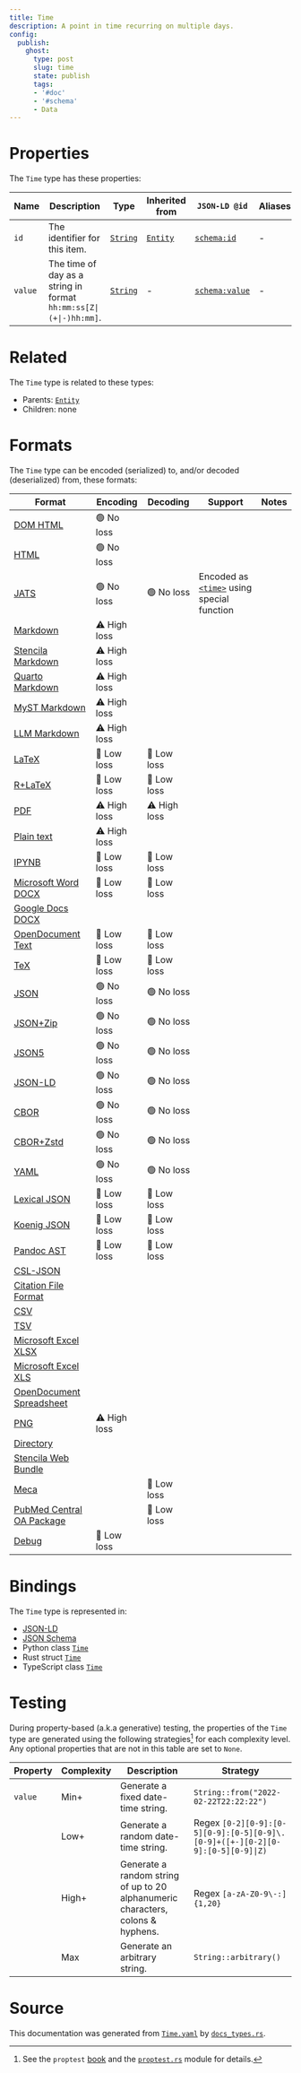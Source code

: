 ```yaml
---
title: Time
description: A point in time recurring on multiple days.
config:
  publish:
    ghost:
      type: post
      slug: time
      state: publish
      tags:
      - '#doc'
      - '#schema'
      - Data
---
```


# Properties

The `Time` type has these properties:

| Name    | Description                                                       | Type                                                               | Inherited from                                                     | `JSON-LD @id`                              | Aliases |
| ------- | ----------------------------------------------------------------- | ------------------------------------------------------------------ | ------------------------------------------------------------------ | ------------------------------------------ | ------- |
| `id`    | The identifier for this item.                                     | [`String`](https://stencila.ghost.io/docs/reference/schema/string) | [`Entity`](https://stencila.ghost.io/docs/reference/schema/entity) | [`schema:id`](https://schema.org/id)       | -       |
| `value` | The time of day as a string in format `hh:mm:ss[Z\|(+\|-)hh:mm]`. | [`String`](https://stencila.ghost.io/docs/reference/schema/string) | -                                                                  | [`schema:value`](https://schema.org/value) | -       |

# Related

The `Time` type is related to these types:

- Parents: [`Entity`](https://stencila.ghost.io/docs/reference/schema/entity)
- Children: none

# Formats

The `Time` type can be encoded (serialized) to, and/or decoded (deserialized) from, these formats:

| Format                                                                              | Encoding     | Decoding     | Support                                                                                                                   | Notes |
| ----------------------------------------------------------------------------------- | ------------ | ------------ | ------------------------------------------------------------------------------------------------------------------------- | ----- |
| [DOM HTML](https://stencila.ghost.io/docs/reference/formats/dom.html)               | 🟢 No loss    |              |                                                                                                                           |
| [HTML](https://stencila.ghost.io/docs/reference/formats/html)                       | 🟢 No loss    |              |                                                                                                                           |
| [JATS](https://stencila.ghost.io/docs/reference/formats/jats)                       | 🟢 No loss    | 🟢 No loss    | Encoded as [`<time>`](https://jats.nlm.nih.gov/articleauthoring/tag-library/1.3/element/time.html) using special function |
| [Markdown](https://stencila.ghost.io/docs/reference/formats/md)                     | ⚠️ High loss |              |                                                                                                                           |
| [Stencila Markdown](https://stencila.ghost.io/docs/reference/formats/smd)           | ⚠️ High loss |              |                                                                                                                           |
| [Quarto Markdown](https://stencila.ghost.io/docs/reference/formats/qmd)             | ⚠️ High loss |              |                                                                                                                           |
| [MyST Markdown](https://stencila.ghost.io/docs/reference/formats/myst)              | ⚠️ High loss |              |                                                                                                                           |
| [LLM Markdown](https://stencila.ghost.io/docs/reference/formats/llmd)               | ⚠️ High loss |              |                                                                                                                           |
| [LaTeX](https://stencila.ghost.io/docs/reference/formats/latex)                     | 🔷 Low loss   | 🔷 Low loss   |                                                                                                                           |
| [R+LaTeX](https://stencila.ghost.io/docs/reference/formats/rnw)                     | 🔷 Low loss   | 🔷 Low loss   |                                                                                                                           |
| [PDF](https://stencila.ghost.io/docs/reference/formats/pdf)                         | ⚠️ High loss | ⚠️ High loss |                                                                                                                           |
| [Plain text](https://stencila.ghost.io/docs/reference/formats/text)                 | ⚠️ High loss |              |                                                                                                                           |
| [IPYNB](https://stencila.ghost.io/docs/reference/formats/ipynb)                     | 🔷 Low loss   | 🔷 Low loss   |                                                                                                                           |
| [Microsoft Word DOCX](https://stencila.ghost.io/docs/reference/formats/docx)        | 🔷 Low loss   | 🔷 Low loss   |                                                                                                                           |
| [Google Docs DOCX](https://stencila.ghost.io/docs/reference/formats/gdocx)          |              |              |                                                                                                                           |
| [OpenDocument Text](https://stencila.ghost.io/docs/reference/formats/odt)           | 🔷 Low loss   | 🔷 Low loss   |                                                                                                                           |
| [TeX](https://stencila.ghost.io/docs/reference/formats/tex)                         | 🔷 Low loss   | 🔷 Low loss   |                                                                                                                           |
| [JSON](https://stencila.ghost.io/docs/reference/formats/json)                       | 🟢 No loss    | 🟢 No loss    |                                                                                                                           |
| [JSON+Zip](https://stencila.ghost.io/docs/reference/formats/json.zip)               | 🟢 No loss    | 🟢 No loss    |                                                                                                                           |
| [JSON5](https://stencila.ghost.io/docs/reference/formats/json5)                     | 🟢 No loss    | 🟢 No loss    |                                                                                                                           |
| [JSON-LD](https://stencila.ghost.io/docs/reference/formats/jsonld)                  | 🟢 No loss    | 🟢 No loss    |                                                                                                                           |
| [CBOR](https://stencila.ghost.io/docs/reference/formats/cbor)                       | 🟢 No loss    | 🟢 No loss    |                                                                                                                           |
| [CBOR+Zstd](https://stencila.ghost.io/docs/reference/formats/cbor.zstd)             | 🟢 No loss    | 🟢 No loss    |                                                                                                                           |
| [YAML](https://stencila.ghost.io/docs/reference/formats/yaml)                       | 🟢 No loss    | 🟢 No loss    |                                                                                                                           |
| [Lexical JSON](https://stencila.ghost.io/docs/reference/formats/lexical)            | 🔷 Low loss   | 🔷 Low loss   |                                                                                                                           |
| [Koenig JSON](https://stencila.ghost.io/docs/reference/formats/koenig)              | 🔷 Low loss   | 🔷 Low loss   |                                                                                                                           |
| [Pandoc AST](https://stencila.ghost.io/docs/reference/formats/pandoc)               | 🔷 Low loss   | 🔷 Low loss   |                                                                                                                           |
| [CSL-JSON](https://stencila.ghost.io/docs/reference/formats/csl)                    |              |              |                                                                                                                           |
| [Citation File Format](https://stencila.ghost.io/docs/reference/formats/cff)        |              |              |                                                                                                                           |
| [CSV](https://stencila.ghost.io/docs/reference/formats/csv)                         |              |              |                                                                                                                           |
| [TSV](https://stencila.ghost.io/docs/reference/formats/tsv)                         |              |              |                                                                                                                           |
| [Microsoft Excel XLSX](https://stencila.ghost.io/docs/reference/formats/xlsx)       |              |              |                                                                                                                           |
| [Microsoft Excel XLS](https://stencila.ghost.io/docs/reference/formats/xls)         |              |              |                                                                                                                           |
| [OpenDocument Spreadsheet](https://stencila.ghost.io/docs/reference/formats/ods)    |              |              |                                                                                                                           |
| [PNG](https://stencila.ghost.io/docs/reference/formats/png)                         | ⚠️ High loss |              |                                                                                                                           |
| [Directory](https://stencila.ghost.io/docs/reference/formats/directory)             |              |              |                                                                                                                           |
| [Stencila Web Bundle](https://stencila.ghost.io/docs/reference/formats/swb)         |              |              |                                                                                                                           |
| [Meca](https://stencila.ghost.io/docs/reference/formats/meca)                       |              | 🔷 Low loss   |                                                                                                                           |
| [PubMed Central OA Package](https://stencila.ghost.io/docs/reference/formats/pmcoa) |              | 🔷 Low loss   |                                                                                                                           |
| [Debug](https://stencila.ghost.io/docs/reference/formats/debug)                     | 🔷 Low loss   |              |                                                                                                                           |

# Bindings

The `Time` type is represented in:

- [JSON-LD](https://stencila.org/Time.jsonld)
- [JSON Schema](https://stencila.org/Time.schema.json)
- Python class [`Time`](https://github.com/stencila/stencila/blob/main/python/python/stencila/types/time.py)
- Rust struct [`Time`](https://github.com/stencila/stencila/blob/main/rust/schema/src/types/time.rs)
- TypeScript class [`Time`](https://github.com/stencila/stencila/blob/main/ts/src/types/Time.ts)

# Testing

During property-based (a.k.a generative) testing, the properties of the `Time` type are generated using the following strategies[^1] for each complexity level. Any optional properties that are not in this table are set to `None`.

| Property | Complexity | Description                                                                     | Strategy                                                                       |
| -------- | ---------- | ------------------------------------------------------------------------------- | ------------------------------------------------------------------------------ |
| `value`  | Min+       | Generate a fixed date-time string.                                              | `String::from("2022-02-22T22:22:22")`                                          |
|          | Low+       | Generate a random date-time string.                                             | Regex `[0-2][0-9]:[0-5][0-9]:[0-5][0-9]\.[0-9]+([+-][0-2][0-9]:[0-5][0-9]\|Z)` |
|          | High+      | Generate a random string of up to 20 alphanumeric characters, colons & hyphens. | Regex `[a-zA-Z0-9\-:]{1,20}`                                                   |
|          | Max        | Generate an arbitrary string.                                                   | `String::arbitrary()`                                                          |

# Source

This documentation was generated from [`Time.yaml`](https://github.com/stencila/stencila/blob/main/schema/Time.yaml) by [`docs_types.rs`](https://github.com/stencila/stencila/blob/main/rust/schema-gen/src/docs_types.rs).

[^1]: See the `proptest` [book](https://proptest-rs.github.io/proptest/) and the [`proptest.rs`](https://github.com/stencila/stencila/blob/main/rust/schema/src/proptests.rs) module for details.

